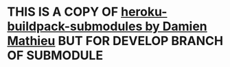 # THIS IS A COPY OF [heroku-buildpack-submodules by Damien Mathieu](https://github.com/dmathieu/heroku-buildpack-submodules) BUT FOR DEVELOP BRANCH OF SUBMODULE
